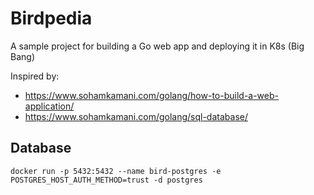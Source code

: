 # Birdpedia
A sample project for building a Go web app and deploying it in K8s (Big  Bang)

Inspired by:
- https://www.sohamkamani.com/golang/how-to-build-a-web-application/
- https://www.sohamkamani.com/golang/sql-database/

## Database
`docker run -p 5432:5432 --name bird-postgres -e POSTGRES_HOST_AUTH_METHOD=trust -d postgres`